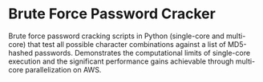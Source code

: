 # Brute Force Password Cracker
Brute force password cracking scripts in Python (single-core and multi-core) that test all possible character combinations against a list of MD5-hashed passwords. Demonstrates the computational limits of single-core execution and the significant performance gains achievable through multi-core parallelization on AWS.
